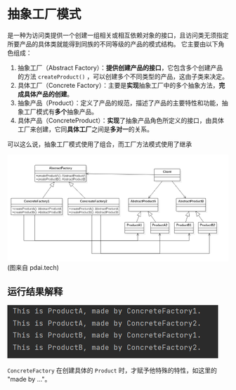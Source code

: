 # 抽象工厂模式

是一种为访问类提供一个创建一组相关或相互依赖对象的接口，且访问类无须指定所要产品的具体类就能得到同族的不同等级的产品的模式结构。
它主要由以下角色组成：
1. 抽象工厂（Abstract Factory）：**提供创建产品的接口**，它包含多个创建产品的方法 `createProduct()` ，可以创建多个不同类型的产品，这由子类来决定。 
2. 具体工厂（Concrete Factory）：主要是**实现**抽象工厂中的多个抽象方法，**完成具体产品的创建**。
3. 抽象产品（Product）：定义了产品的规范，描述了产品的主要特性和功能，抽象工厂模式有**多个**抽象产品。
4. 具体产品（ConcreteProduct）：**实现**了抽象产品角色所定义的接口，由具体工厂来创建，它同**具体工厂**之间是**多对一**的关系。

可以这么说，抽象工厂模式使用了组合，而工厂方法模式使用了继承

![](abstract_factory.png)
(图来自 pdai.tech)

## 运行结果解释
![](result.png)

`ConcreteFactory` 在创建具体的 `Product` 时，才赋予他特殊的特性，如这里的 "made by ..."。